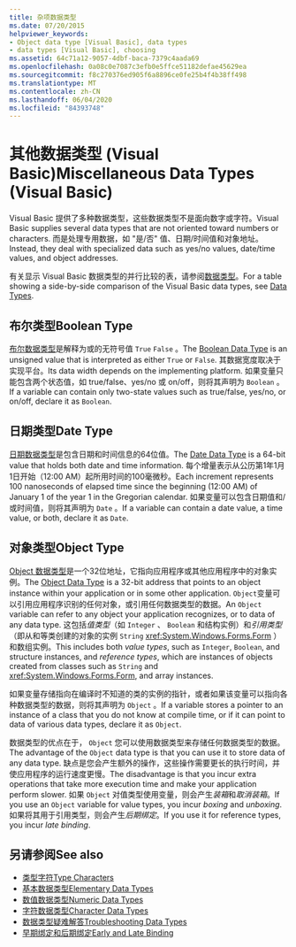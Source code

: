 ```yaml
---
title: 杂项数据类型
ms.date: 07/20/2015
helpviewer_keywords:
- Object data type [Visual Basic], data types
- data types [Visual Basic], choosing
ms.assetid: 64c71a12-9057-4dbf-baca-7379c4aada69
ms.openlocfilehash: 0a08c0e7087c3efb0e5ffce51182defae45629ea
ms.sourcegitcommit: f8c270376ed905f6a8896ce0fe25b4f4b38ff498
ms.translationtype: MT
ms.contentlocale: zh-CN
ms.lasthandoff: 06/04/2020
ms.locfileid: "84393748"
---
```

# <a name="miscellaneous-data-types-visual-basic"></a><span data-ttu-id="9dca2-102">其他数据类型 (Visual Basic)</span><span class="sxs-lookup"><span data-stu-id="9dca2-102">Miscellaneous Data Types (Visual Basic)</span></span>
<span data-ttu-id="9dca2-103">Visual Basic 提供了多种数据类型，这些数据类型不是面向数字或字符。</span><span class="sxs-lookup"><span data-stu-id="9dca2-103">Visual Basic supplies several data types that are not oriented toward numbers or characters.</span></span> <span data-ttu-id="9dca2-104">而是处理专用数据，如 "是/否" 值、日期/时间值和对象地址。</span><span class="sxs-lookup"><span data-stu-id="9dca2-104">Instead, they deal with specialized data such as yes/no values, date/time values, and object addresses.</span></span>  
  
 <span data-ttu-id="9dca2-105">有关显示 Visual Basic 数据类型的并行比较的表，请参阅[数据类型](../../../language-reference/data-types/index.md)。</span><span class="sxs-lookup"><span data-stu-id="9dca2-105">For a table showing a side-by-side comparison of the Visual Basic data types, see [Data Types](../../../language-reference/data-types/index.md).</span></span>  
  
## <a name="boolean-type"></a><span data-ttu-id="9dca2-106">布尔类型</span><span class="sxs-lookup"><span data-stu-id="9dca2-106">Boolean Type</span></span>  
 <span data-ttu-id="9dca2-107">[布尔数据类型](../../../language-reference/data-types/boolean-data-type.md)是解释为或的无符号值 `True` `False` 。</span><span class="sxs-lookup"><span data-stu-id="9dca2-107">The [Boolean Data Type](../../../language-reference/data-types/boolean-data-type.md) is an unsigned value that is interpreted as either `True` or `False`.</span></span> <span data-ttu-id="9dca2-108">其数据宽度取决于实现平台。</span><span class="sxs-lookup"><span data-stu-id="9dca2-108">Its data width depends on the implementing platform.</span></span> <span data-ttu-id="9dca2-109">如果变量只能包含两个状态值，如 true/false、yes/no 或 on/off，则将其声明为 `Boolean` 。</span><span class="sxs-lookup"><span data-stu-id="9dca2-109">If a variable can contain only two-state values such as true/false, yes/no, or on/off, declare it as `Boolean`.</span></span>  
  
## <a name="date-type"></a><span data-ttu-id="9dca2-110">日期类型</span><span class="sxs-lookup"><span data-stu-id="9dca2-110">Date Type</span></span>  
 <span data-ttu-id="9dca2-111">[日期数据类型](../../../language-reference/data-types/date-data-type.md)是包含日期和时间信息的64位值。</span><span class="sxs-lookup"><span data-stu-id="9dca2-111">The [Date Data Type](../../../language-reference/data-types/date-data-type.md) is a 64-bit value that holds both date and time information.</span></span> <span data-ttu-id="9dca2-112">每个增量表示从公历第1年1月1日开始（12:00 AM）起所用时间的100毫微秒。</span><span class="sxs-lookup"><span data-stu-id="9dca2-112">Each increment represents 100 nanoseconds of elapsed time since the beginning (12:00 AM) of January 1 of the year 1 in the Gregorian calendar.</span></span> <span data-ttu-id="9dca2-113">如果变量可以包含日期值和/或时间值，则将其声明为 `Date` 。</span><span class="sxs-lookup"><span data-stu-id="9dca2-113">If a variable can contain a date value, a time value, or both, declare it as `Date`.</span></span>  
  
## <a name="object-type"></a><span data-ttu-id="9dca2-114">对象类型</span><span class="sxs-lookup"><span data-stu-id="9dca2-114">Object Type</span></span>  
 <span data-ttu-id="9dca2-115">[Object 数据类型](../../../language-reference/data-types/object-data-type.md)是一个32位地址，它指向应用程序或其他应用程序中的对象实例。</span><span class="sxs-lookup"><span data-stu-id="9dca2-115">The [Object Data Type](../../../language-reference/data-types/object-data-type.md) is a 32-bit address that points to an object instance within your application or in some other application.</span></span> <span data-ttu-id="9dca2-116">`Object`变量可以引用应用程序识别的任何对象，或引用任何数据类型的数据。</span><span class="sxs-lookup"><span data-stu-id="9dca2-116">An `Object` variable can refer to any object your application recognizes, or to data of any data type.</span></span> <span data-ttu-id="9dca2-117">这包括*值类型*（如 `Integer` 、 `Boolean` 和结构实例）和*引用类型*（即从和等类创建的对象的实例 `String` <xref:System.Windows.Forms.Form> ）和数组实例。</span><span class="sxs-lookup"><span data-stu-id="9dca2-117">This includes both *value types*, such as `Integer`, `Boolean`, and structure instances, and *reference types*, which are instances of objects created from classes such as `String` and <xref:System.Windows.Forms.Form>, and array instances.</span></span>  
  
 <span data-ttu-id="9dca2-118">如果变量存储指向在编译时不知道的类的实例的指针，或者如果该变量可以指向各种数据类型的数据，则将其声明为 `Object` 。</span><span class="sxs-lookup"><span data-stu-id="9dca2-118">If a variable stores a pointer to an instance of a class that you do not know at compile time, or if it can point to data of various data types, declare it as `Object`.</span></span>  
  
 <span data-ttu-id="9dca2-119">数据类型的优点在于， `Object` 您可以使用数据类型来存储任何数据类型的数据。</span><span class="sxs-lookup"><span data-stu-id="9dca2-119">The advantage of the `Object` data type is that you can use it to store data of any data type.</span></span> <span data-ttu-id="9dca2-120">缺点是您会产生额外的操作，这些操作需要更长的执行时间，并使应用程序的运行速度更慢。</span><span class="sxs-lookup"><span data-stu-id="9dca2-120">The disadvantage is that you incur extra operations that take more execution time and make your application perform slower.</span></span> <span data-ttu-id="9dca2-121">如果 `Object` 对值类型使用变量，则会产生*装箱*和*取消装箱*。</span><span class="sxs-lookup"><span data-stu-id="9dca2-121">If you use an `Object` variable for value types, you incur *boxing* and *unboxing*.</span></span> <span data-ttu-id="9dca2-122">如果将其用于引用类型，则会产生*后期绑定*。</span><span class="sxs-lookup"><span data-stu-id="9dca2-122">If you use it for reference types, you incur *late binding*.</span></span>  
  
## <a name="see-also"></a><span data-ttu-id="9dca2-123">另请参阅</span><span class="sxs-lookup"><span data-stu-id="9dca2-123">See also</span></span>

- [<span data-ttu-id="9dca2-124">类型字符</span><span class="sxs-lookup"><span data-stu-id="9dca2-124">Type Characters</span></span>](type-characters.md)
- [<span data-ttu-id="9dca2-125">基本数据类型</span><span class="sxs-lookup"><span data-stu-id="9dca2-125">Elementary Data Types</span></span>](elementary-data-types.md)
- [<span data-ttu-id="9dca2-126">数值数据类型</span><span class="sxs-lookup"><span data-stu-id="9dca2-126">Numeric Data Types</span></span>](numeric-data-types.md)
- [<span data-ttu-id="9dca2-127">字符数据类型</span><span class="sxs-lookup"><span data-stu-id="9dca2-127">Character Data Types</span></span>](character-data-types.md)
- [<span data-ttu-id="9dca2-128">数据类型疑难解答</span><span class="sxs-lookup"><span data-stu-id="9dca2-128">Troubleshooting Data Types</span></span>](troubleshooting-data-types.md)
- [<span data-ttu-id="9dca2-129">早期绑定和后期绑定</span><span class="sxs-lookup"><span data-stu-id="9dca2-129">Early and Late Binding</span></span>](../early-late-binding/index.md)
